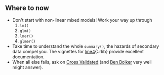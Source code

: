 ---
---

## Where to now

- Don't start with non-linear mixed models! Work your way up through
  1. `lm()`
  1. `glm()`
  1. `lmer()`
  1. `glmer()`
- Take time to understand the whole `summary()`, the hazards of secondary data compel
  you. The vignettes for [lme4](){:.rlib} provide excellent documentation.
- When all else fails, ask on [Cross Validated] (and [Ben Bolker] very well
  might answer).

[Cross Validated]: https://stats.stackexchange.com/
[Ben Bolker]: https://stats.stackexchange.com/users/2126/ben-bolker
